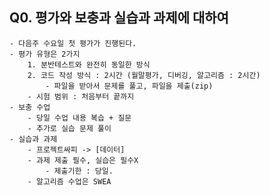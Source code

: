 ## Q0. 평가와 보충과 실습과 과제에 대하여
    - 다음주 수요일 첫 평가가 진행된다.
    - 평가 유형은 2가지
        1. 분반테스트와 완전히 동일한 방식
        2. 코드 작성 방식 : 2시간 (월말평가, 디버깅, 알고리즘 : 2시간)
            - 파일을 받아서 문제를 풀고, 파일을 제출(zip)
        - 시험 범위 : 처음부터 끝까지
    - 보충 수업
        - 당일 수업 내용 복습 + 질문
        - 추가로 실습 문제 풀이
    - 실습과 과제
        - 프로젝트싸피 -> [데이터]
        - 과제 제출 필수, 실습은 필수X
            - 제출기한 : 당일.
        - 알고리즘 수업은 SWEA
